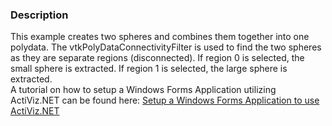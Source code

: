 ### Description
This example creates two spheres and combines them together into one polydata. The vtkPolyDataConnectivityFilter is used to find the two spheres as they are separate regions (disconnected). If region 0 is selected, the small sphere is extracted. If region 1 is selected, the large sphere is extracted.<br />
A tutorial on how to setup a Windows Forms Application utilizing ActiViz.NET can be found here: [Setup a Windows Forms Application to use ActiViz.NET](http://www.vtk.org/Wiki/VTK/CSharp/ActiViz.NET)
